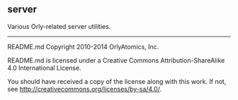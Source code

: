 ## server

Various Orly-related server utilities.

-----

README.md Copyright 2010-2014 OrlyAtomics, Inc.

README.md is licensed under a Creative Commons Attribution-ShareAlike 4.0 International License.

You should have received a copy of the license along with this work. If not, see <http://creativecommons.org/licenses/by-sa/4.0/>.
